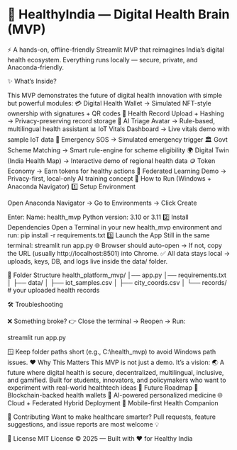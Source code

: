 # 🌿 HealthyIndia — Digital Health Brain (MVP)

⚡ A hands-on, offline-friendly Streamlit MVP that reimagines India’s digital health ecosystem.
Everything runs locally — secure, private, and Anaconda-friendly.

✨ What’s Inside?

This MVP demonstrates the future of digital health innovation with simple but powerful modules:
💳 Digital Health Wallet → Simulated NFT-style ownership with signatures + QR codes
📂 Health Record Upload + Hashing → Privacy-preserving record storage
🤖 AI Triage Avatar → Rule-based, multilingual health assistant
📊 IoT Vitals Dashboard → Live vitals demo with sample IoT data
🚨 Emergency SOS → Simulated emergency trigger
🏛 Govt Scheme Matching → Smart rule-engine for scheme eligibility
🌍 Digital Twin (India Health Map) → Interactive demo of regional health data
🪙 Token Economy → Earn tokens for healthy actions
🔐 Federated Learning Demo → Privacy-first, local-only AI training concept
🍼 How to Run (Windows + Anaconda Navigator)
1️⃣ Setup Environment

Open Anaconda Navigator → Go to Environments → Click Create

Enter:
Name: health_mvp
Python version: 3.10 or 3.11
2️⃣ Install Dependencies
Open a Terminal in your new health_mvp environment and run:
pip install -r requirements.txt
3️⃣ Launch the App
Still in the same terminal:
streamlit run app.py
🌐 Browser should auto-open → If not, copy the URL (usually http://localhost:8501) into Chrome.
✅ All data stays local → uploads, keys, DB, and logs live inside the data/ folder.

📂 Folder Structure
health_platform_mvp/
│── app.py
│── requirements.txt
│
├── data/
│   ├── iot_samples.csv
│   ├── city_coords.csv
│   └── records/       # your uploaded health records

🛠 Troubleshooting

❌ Something broke?
👉 Close the terminal → Reopen → Run:

streamlit run app.py


🪟 Keep folder paths short (e.g., C:\health_mvp) to avoid Windows path issues.
❤️ Why This Matters
This MVP is not just a demo. It’s a vision:
🌏 A future where digital health is secure, decentralized, multilingual, inclusive, and gamified.
Built for students, innovators, and policymakers who want to experiment with real-world healthtech ideas
🚀 Future Roadmap
🔗 Blockchain-backed health wallets
🧬 AI-powered personalized medicine
🌐 Cloud + Federated Hybrid Deployment
📱 Mobile-first Health Companion

🤝 Contributing
Want to make healthcare smarter?
Pull requests, feature suggestions, and issue reports are most welcome 💡

📜 License
MIT License © 2025 — Built with ❤️ for Healthy India
